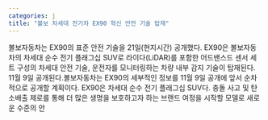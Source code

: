 ```yaml
---
categories: j
title: "볼보 차세대 전기차 EX90 혁신 안전 기술 탑재"
---
```

볼보자동차는 EX90의 표준 안전 기술을 21일(현지시간) 공개했다. EX90은 볼보자동차의 차세대 순수 전기 플래그십 SUV로 라이다(LiDAR)를 포함한 어드밴스드 센서 세트 구성의 차세대 안전 기술, 운전자를 모니터링하는 차량 내부 감지 기술이 탑재된다. 11월 9일 공개된다.볼보자동차는 EX90의 세부적인 정보를 11월 9일 공개에 앞서 순차적으로 공개할 계획이다. EX90은 차세대 순수 전기 플래그십 SUV다. 충돌 사고 및 탄소배출 제로를 통해 더 많은 생명을 보호하고자 하는 브랜드 여정을 시작할 모델로 새로운 수준의 안